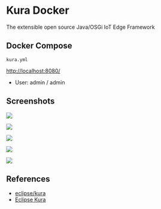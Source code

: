 # Kura Docker

The extensible open source Java/OSGi IoT Edge Framework

## Docker Compose
`kura.yml`

[http://localhost:8080/](http://localhost:8080/)

- User: admin / admin

## Screenshots
![](https://www.eclipse.org/kura/content/images/kura_status.png)

![](https://www.eclipse.org/kura/content/images/kura_network.png)

![](https://www.eclipse.org/kura/content/images/kura_firewall.png)

![](https://www.eclipse.org/kura/content/images/kura_position.png)

![](https://www.eclipse.org/kura/content/images/wires_example.png)

## References
- [eclipse/kura](https://hub.docker.com/r/eclipse/kura)
- [Eclipse Kura](https://www.eclipse.org/kura/)